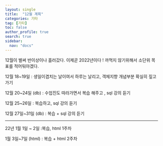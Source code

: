 ```yaml
---
layout: single
title:  "12월 계획"
categories: 기타
tag: [기타]
toc: false
author_profile: true
search: true
sidebar:
  nav: "docs"
---
```


12월이 벌써 반이상이나 흘러갔다. 이제곧 2022년이다 !
까먹지 않기위해서 소단위 목표를 적어둬야겠다.


12월 18~19일 
: 생일이겹치는 날이여서 하루는 날리고, 객체지향 개념부분 확실히 짚고가기

12월 20~24일 (db)
: 수업진도 따라가면서 복습 해주고 , sql 강의 듣기

12월 25~26일 
: 복습하고, sql 강의 듣기

12월 27일~31일 (db)
: 복습 + sql 강의 듣기

-----

22년 1월 1일 ~ 2일 
:복습, html 1주차

1월 3일~7일 (html)
: 복습 + html 2주차

